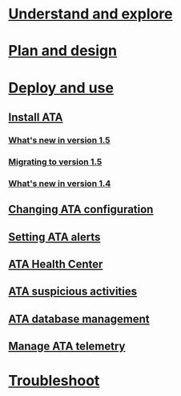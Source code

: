 # [Understand and explore](/ATA/understand/what-is-ata.html)
# [Plan and design](/ATA/plandesign/ata-capacity-planning.html)
# [Deploy and use](install-ata-preinstall.md)
## [Install ATA](install-ata-preinstall.md)
### [What's new in version 1.5](whats-new-version-1.5.md)
### [Migrating to version 1.5](ata-update-1.5-migration-guide.md)
### [What's new in version 1.4](whats-new-version-1.4.md)
## [Changing ATA configuration](modifying-ata-configuration.md)
## [Setting ATA alerts](setting-ata-alerts.md)
## [ATA Health Center](ata-health-center.md)
## [ATA suspicious activities](working-with-suspicious-activities.md)
## [ATA database management](ata-database-management.md)
## [Manage ATA telemetry](manage-telemetry-settings.md)
# [Troubleshoot](/ATA/troubleshoot/troubleshooting-ata-using-logs.html)

